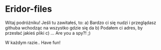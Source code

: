 ﻿Eridor-files
============

Witaj podróżniku! Jeśli tu zawitałeś, to:
a) Bardzo ci się nudzi i przeglądasz githuba wchodząc na wszystko gdzie się da
b) Podałem ci adres, by przesłać jakieś pliki
c) ... Are you a spy?! ;)

W każdym razie.. Have fun!
